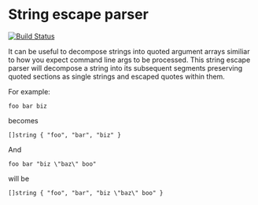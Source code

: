 String escape parser
===

[![Build Status](https://travis-ci.org/paradoxical-io/escape-parser.svg?branch=master)](https://travis-ci.org/paradoxical-io/escape-parser)

It can be useful to decompose strings into quoted argument arrays similiar to how you expect
command line args to be processed. This string escape parser will decompose a string into its 
subsequent segments preserving quoted sections as single strings and escaped quotes within them.

For example:

```
foo bar biz
```
becomes
```
[]string { "foo", "bar", "biz" }
```

And

```
foo bar "biz \"baz\" boo"
```
will be

```
[]string { "foo", "bar", "biz \"baz\" boo" }
``` 
